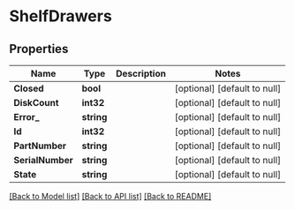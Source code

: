 # ShelfDrawers

## Properties
Name | Type | Description | Notes
------------ | ------------- | ------------- | -------------
**Closed** | **bool** |  | [optional] [default to null]
**DiskCount** | **int32** |  | [optional] [default to null]
**Error_** | **string** |  | [optional] [default to null]
**Id** | **int32** |  | [optional] [default to null]
**PartNumber** | **string** |  | [optional] [default to null]
**SerialNumber** | **string** |  | [optional] [default to null]
**State** | **string** |  | [optional] [default to null]

[[Back to Model list]](../README.md#documentation-for-models) [[Back to API list]](../README.md#documentation-for-api-endpoints) [[Back to README]](../README.md)


